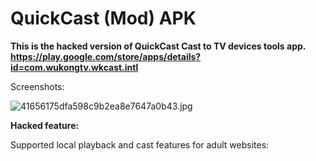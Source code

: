 # QuickCast (Mod) APK

**This is the hacked version of QuickCast Cast to TV devices tools app. https://play.google.com/store/apps/details?id=com.wukongtv.wkcast.intl**

Screenshots:

![41656175dfa598c9b2ea8e7647a0b43.jpg](https://i.loli.net/2019/01/18/5c41df58b5bfa.jpg)


**Hacked feature:**

Supported local playback and cast features for adult websites:
